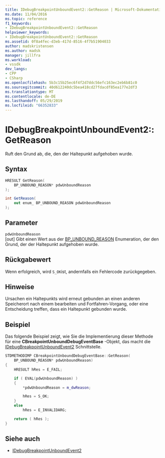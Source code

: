 ```yaml
---
title: IDebugBreakpointUnboundEvent2::GetReason | Microsoft-Dokumentation
ms.date: 11/04/2016
ms.topic: reference
f1_keywords:
- IDebugBreakpointUnboundEvent2::GetReason
helpviewer_keywords:
- IDebugBreakpointUnboundEvent2::GetReason
ms.assetid: 0f8a4fec-d3eb-417d-8516-4f7b51904033
author: madskristensen
ms.author: madsk
manager: jillfra
ms.workload:
- vssdk
dev_langs:
- CPP
- CSharp
ms.openlocfilehash: 5b3c15b25ec6f4f2d7ddc56efc163ec2eb6b81c0
ms.sourcegitcommit: 40d612240dc5bea418cd27fdacdf85ea177e2df3
ms.translationtype: MT
ms.contentlocale: de-DE
ms.lasthandoff: 05/29/2019
ms.locfileid: "66352833"
---
```

# <a name="idebugbreakpointunboundevent2getreason"></a>IDebugBreakpointUnboundEvent2::GetReason
Ruft den Grund ab, die, den der Haltepunkt aufgehoben wurde.

## <a name="syntax"></a>Syntax

```cpp
HRESULT GetReason(
    BP_UNBOUND_REASON* pdwUnboundReason
);
```

```csharp
int GetReason(
    out enum_ BP_UNBOUND_REASON pdwUnboundReason
);
```

## <a name="parameters"></a>Parameter
`pdwUnboundReason`\
[out] Gibt einen Wert aus der [BP_UNBOUND_REASON](../../../extensibility/debugger/reference/bp-unbound-reason.md) Enumeration, der den Grund, der der Haltepunkt aufgehoben wurde.

## <a name="return-value"></a>Rückgabewert
Wenn erfolgreich, wird `S_OK`ist, andernfalls ein Fehlercode zurückgegeben.

## <a name="remarks"></a>Hinweise
Ursachen ein Haltepunkts wird erneut gebunden an einen anderen Speicherort nach einem bearbeiten und Fortfahren-Vorgang, oder eine Entscheidung treffen, dass ein Haltepunkt gebunden wurde.

## <a name="example"></a>Beispiel
Das folgende Beispiel zeigt, wie Sie die Implementierung dieser Methode für eine **CBreakpointUnboundDebugEventBase** -Objekt, das macht die [IDebugBreakpointUnboundEvent2](../../../extensibility/debugger/reference/idebugbreakpointunboundevent2.md) Schnittstelle.

```cpp
STDMETHODIMP CBreakpointUnboundDebugEventBase::GetReason(
    BP_UNBOUND_REASON* pdwUnboundReason)
{
    HRESULT hRes = E_FAIL;

    if ( EVAL(pdwUnboundReason) )
    {
        *pdwUnboundReason = m_dwReason;

        hRes = S_OK;
    }
    else
        hRes = E_INVALIDARG;

    return ( hRes );
}
```

## <a name="see-also"></a>Siehe auch
- [IDebugBreakpointUnboundEvent2](../../../extensibility/debugger/reference/idebugbreakpointunboundevent2.md)
